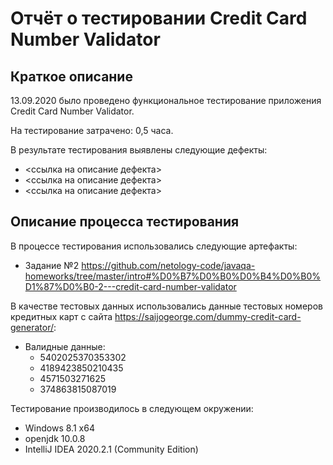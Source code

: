 # Отчёт о тестировании Credit Card Number Validator
## Краткое описание

13.09.2020 было проведено функциональное тестирование приложения Credit Card Number Validator.

На тестирование затрачено: 0,5 часа.

В результате тестирования выявлены следующие дефекты:
* <ссылка на описание дефекта>
* <ссылка на описание дефекта>
* <ссылка на описание дефекта>

## Описание процесса тестирования

В процессе тестирования использовались следующие артефакты:
* Задание №2 https://github.com/netology-code/javaqa-homeworks/tree/master/intro#%D0%B7%D0%B0%D0%B4%D0%B0%D1%87%D0%B0-2---credit-card-number-validator


В качестве тестовых данных использовались данные тестовых номеров кредитных карт с сайта https://saijogeorge.com/dummy-credit-card-generator/:
* Валидные данные:
  * 5402025370353302
  * 4189423850210435
  * 4571503271625
  * 374863815087019


Тестирование производилось в следующем окружении:
* Windows 8.1 x64
* openjdk 10.0.8
* IntelliJ IDEA 2020.2.1 (Community Edition)
